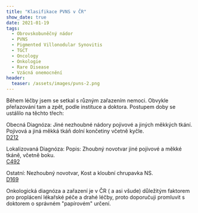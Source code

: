 ```yaml
---
title: "Klasifikace PVNS v ČR"
show_date: true
date: 2021-01-19
tags:
  - Obrovskobuněčný nádor
  - PVNS
  - Pigmented Villonodular Synovitis    
  - TGCT
  - Oncology
  - Onkologie
  - Rare Disease
  - Vzácná onemocnění
header:
  teaser: /assets/images/pvns-2.png
---
```


Během léčby jsem se setkal s různým zařazením nemoci. Obvykle přeřazování tam a zpět, podle instituce a doktora.
Postupem doby se ustálilo na těchto třech:

Obecná Diagnóza:
Jiné nezhoubné nádory pojivové a jiných měkkých tkání. Pojivová a jiná měkká tkáň dolní končetiny včetně kyčle.     
[D212](https://www.symptomy.cz/diagnoza/kod?id=D212)   

Lokalizovaná Diagnóza:
Popis: Zhoubný novotvar jiné pojivové a měkké tkáně, včetně boku.   
[C492](https://www.symptomy.cz/diagnoza/kod?id=C492)

Ostatní:
Nezhoubný novotvar, Kost a kloubní chrupavka NS.   
[D169](https://www.symptomy.cz/diagnoza/kod?id=D169)


Onkologická diagnóza a zařazení je v ČR ( a asi všude) důležitým faktorem pro proplácení lékařské péče a drahé léčby, proto doporučuji promluvit s doktorem o
správném "papírovém" určení.